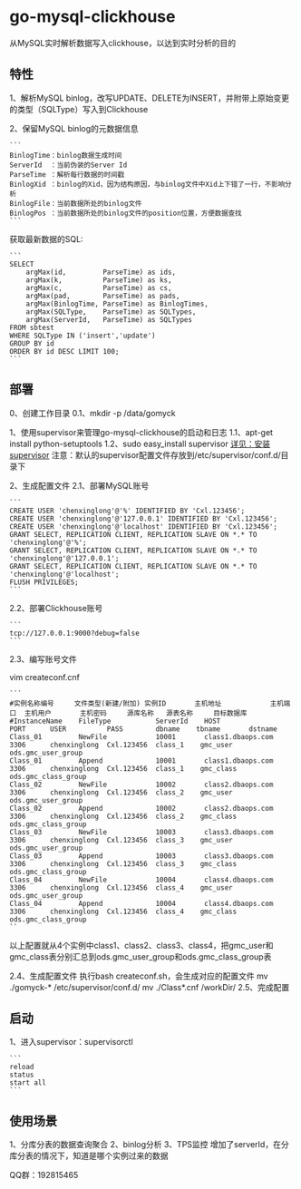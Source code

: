 # go-mysql-clickhouse

从MySQL实时解析数据写入clickhouse，以达到实时分析的目的

## 特性

1、解析MySQL binlog，改写UPDATE、DELETE为INSERT，并附带上原始变更的类型（SQLType）写入到Clickhouse

2、保留MySQL binlog的元数据信息

    ```
    BinlogTime：binlog数据生成时间
    ServerId  ：当前伪装的Server Id
    ParseTime ：解析每行数据的时间戳
    BinlogXid ：binlog的Xid，因为结构原因，与binlog文件中Xid上下错了一行，不影响分析
    BinlogFile：当前数据所处的binlog文件
    BinlogPos ：当前数据所处的binlog文件的position位置，方便数据查找
    ```
获取最新数据的SQL:

    ```
    SELECT 
        argMax(id,         ParseTime) as ids,
        argMax(k,          ParseTime) as ks,
        argMax(c,          ParseTime) as cs,
        argMax(pad,        ParseTime) as pads,
        argMax(BinlogTime, ParseTime) as BinlogTimes,
        argMax(SQLType,    ParseTime) as SQLTypes,
        argMax(ServerId,   ParseTime) as SQLTypes
    FROM sbtest
    WHERE SQLType IN ('insert','update')
    GROUP BY id
    ORDER BY id DESC LIMIT 100;
    ```
    
## 部署

0、创建工作目录
0.1、mkdir -p /data/gomyck

1、使用supervisor来管理go-mysql-clickhouse的启动和日志
1.1、apt-get install python-setuptools
1.2、sudo easy_install supervisor
[详见：安装supervisor](https://cloudwafer.com/blog/how-to-install-and-configure-supervisor-on-ubuntu-16-04/)
注意：默认的supervisor配置文件存放到/etc/supervisor/conf.d/目录下

2、生成配置文件
2.1、部署MySQL账号

    ```
    CREATE USER 'chenxinglong'@'%' IDENTIFIED BY 'Cxl.123456';
    CREATE USER 'chenxinglong'@'127.0.0.1' IDENTIFIED BY 'Cxl.123456';
    CREATE USER 'chenxinglong'@'localhost' IDENTIFIED BY 'Cxl.123456';
    GRANT SELECT, REPLICATION CLIENT, REPLICATION SLAVE ON *.* TO 'chenxinglong'@'%';
    GRANT SELECT, REPLICATION CLIENT, REPLICATION SLAVE ON *.* TO 'chenxinglong'@'127.0.0.1';
    GRANT SELECT, REPLICATION CLIENT, REPLICATION SLAVE ON *.* TO 'chenxinglong'@'localhost';
    FLUSH PRIVILEGES;
    ```
2.2、部署Clickhouse账号

    ```
    tcp://127.0.0.1:9000?debug=false
    ```
2.3、编写账号文件

vim createconf.cnf

    ```
    #实例名称编号     文件类型(新建/附加) 实例ID       主机地址            主机端口  主机用户       主机密码     源库名称   源表名称     目标数据库
    #InstanceName    FileType           ServerId    HOST               PORT      USER          PASS        dbname    tbname       dstname
    Class_01         NewFile            10001       class1.dbaops.com  3306      chenxinglong  Cxl.123456  class_1    gmc_user    ods.gmc_user_group
    Class_01         Append             10001       class1.dbaops.com  3306      chenxinglong  Cxl.123456  class_1    gmc_class   ods.gmc_class_group
    Class_02         NewFile            10002       class2.dbaops.com  3306      chenxinglong  Cxl.123456  class_2    gmc_user    ods.gmc_user_group
    Class_02         Append             10002       class2.dbaops.com  3306      chenxinglong  Cxl.123456  class_2    gmc_class   ods.gmc_class_group
    Class_03         NewFile            10003       class3.dbaops.com  3306      chenxinglong  Cxl.123456  class_3    gmc_user    ods.gmc_user_group
    Class_03         Append             10003       class3.dbaops.com  3306      chenxinglong  Cxl.123456  class_3    gmc_class   ods.gmc_class_group
    Class_04         NewFile            10004       class4.dbaops.com  3306      chenxinglong  Cxl.123456  class_4    gmc_user    ods.gmc_user_group
    Class_04         Append             10004       class4.dbaops.com  3306      chenxinglong  Cxl.123456  class_4    gmc_class   ods.gmc_class_group
    ``
以上配置就从4个实例中class1、class2、class3、class4，把gmc_user和gmc_class表分别汇总到ods.gmc_user_group和ods.gmc_class_group表

2.4、生成配置文件
执行bash createconf.sh，会生成对应的配置文件
mv ./gomyck-* /etc/supervisor/conf.d/
mv ./Class*.cnf /workDir/
2.5、完成配置

## 启动
1、进入supervisor：supervisorctl

    ```
    reload
    status
    start all
    ```
## 使用场景

1、分库分表的数据查询聚合
2、binlog分析
3、TPS监控
增加了serverId，在分库分表的情况下，知道是哪个实例过来的数据

QQ群：192815465

